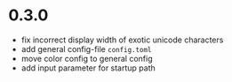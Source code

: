 # 0.3.0

- fix incorrect display width of exotic unicode characters
- add general config-file `config.toml`
- move color config to general config
- add input parameter for startup path
